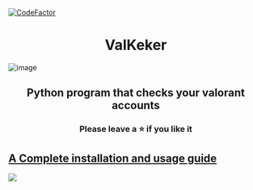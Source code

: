 [![CodeFactor](https://www.codefactor.io/repository/github/lil-jaba/valchecker/badge/main)](https://www.codefactor.io/repository/github/lil-jaba/valchecker/overview/main)
<h1 align="center">
  ValKeker
</h1>

![image](https://user-images.githubusercontent.com/82034934/191281792-6b45244e-9635-45a5-b6e8-529ff6d93268.png)

<h2 align="center">
  Python program that checks your valorant accounts
</h2>

<h3 align="center">
Please leave a ⭐  if you like it
</h3>

## [A Complete installation and usage guide](https://liljaba1337.gitbook.io/untitled/)


<a href="https://discord.gg/r3Y5KhM7kP"><img src="https://discordapp.com/api/guilds/1002516272526921748/widget.png?style=banner2"></a>
